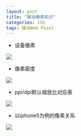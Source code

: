 ```yaml
---
layout: post
title: "移动像素知识"
categories: CSS
tags: 移动Web Pixel 
---
```


* 设备像素

![](http://7xr2ek.com1.z0.glb.clouddn.com/blog/image/pixel-1.jpg)

* 像素密度

![](http://7xr2ek.com1.z0.glb.clouddn.com/blog/image/pixel-2.jpg)

* ppi/dpi默认缩放比对应表

![](http://7xr2ek.com1.z0.glb.clouddn.com/blog/image/pixel-3.jpg)

* 以iphone5为例的像素关系

![](http://7xr2ek.com1.z0.glb.clouddn.com/blog/image/pixel-4.jpg)

